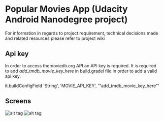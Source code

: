 
# Popular Movies App (Udacity Android Nanodegree project)
For information in regards to project requirement, technical decisions made and related resources please refer to
project wiki

## Api key
In order to access themoviedb.org API an API key is required. It is required to add *add_tmdb_movie_key_here* in build.gradel file in order to add a valid api key. 

 it.buildConfigField 'String', 'MOVIE_API_KEY', '"add_tmdb_movie_key_here"'
 
 Screens
 ---------
 ![alt tag](https://www.dropbox.com/s/yykw051snzja1ez/movie_home.png)
 ![alt tag](https://www.dropbox.com/home?preview=movie_details.png)
